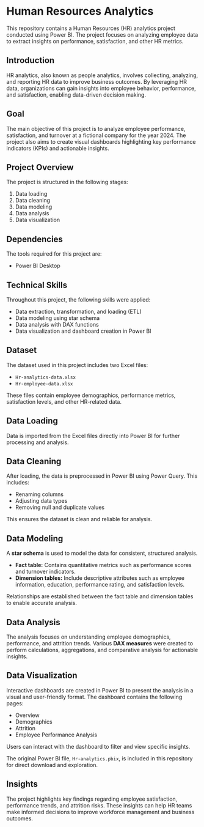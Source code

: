# Human Resources Analytics

This repository contains a Human Resources (HR) analytics project conducted using Power BI. The project focuses on analyzing employee data to extract insights on performance, satisfaction, and other HR metrics.

## Introduction
HR analytics, also known as people analytics, involves collecting, analyzing, and reporting HR data to improve business outcomes. By leveraging HR data, organizations can gain insights into employee behavior, performance, and satisfaction, enabling data-driven decision making.

## Goal
The main objective of this project is to analyze employee performance, satisfaction, and turnover at a fictional company for the year 2024. The project also aims to create visual dashboards highlighting key performance indicators (KPIs) and actionable insights.

## Project Overview
The project is structured in the following stages:
1. Data loading
2. Data cleaning
3. Data modeling
4. Data analysis
5. Data visualization

## Dependencies
The tools required for this project are:
- Power BI Desktop

## Technical Skills
Throughout this project, the following skills were applied:
- Data extraction, transformation, and loading (ETL)
- Data modeling using star schema
- Data analysis with DAX functions
- Data visualization and dashboard creation in Power BI

## Dataset
The dataset used in this project includes two Excel files:
- `Hr-analytics-data.xlsx`
- `Hr-employee-data.xlsx`

These files contain employee demographics, performance metrics, satisfaction levels, and other HR-related data.

## Data Loading
Data is imported from the Excel files directly into Power BI for further processing and analysis.

## Data Cleaning
After loading, the data is preprocessed in Power BI using Power Query. This includes:
- Renaming columns
- Adjusting data types
- Removing null and duplicate values

This ensures the dataset is clean and reliable for analysis.

## Data Modeling
A **star schema** is used to model the data for consistent, structured analysis.  
- **Fact table:** Contains quantitative metrics such as performance scores and turnover indicators.  
- **Dimension tables:** Include descriptive attributes such as employee information, education, performance rating, and satisfaction levels.  

Relationships are established between the fact table and dimension tables to enable accurate analysis.

## Data Analysis
The analysis focuses on understanding employee demographics, performance, and attrition trends. Various **DAX measures** were created to perform calculations, aggregations, and comparative analysis for actionable insights.

## Data Visualization
Interactive dashboards are created in Power BI to present the analysis in a visual and user-friendly format. The dashboard contains the following pages:
- Overview
- Demographics
- Attrition
- Employee Performance Analysis

Users can interact with the dashboard to filter and view specific insights.

The original Power BI file, `Hr-analytics.pbix`, is included in this repository for direct download and exploration.

## Insights
The project highlights key findings regarding employee satisfaction, performance trends, and attrition risks. These insights can help HR teams make informed decisions to improve workforce management and business outcomes.
